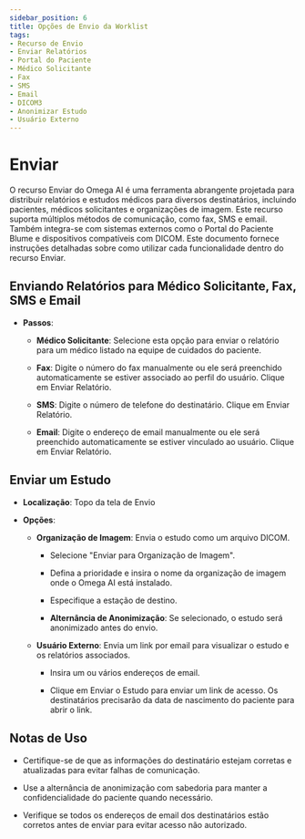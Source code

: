 ```yaml
---
sidebar_position: 6
title: Opções de Envio da Worklist
tags:
- Recurso de Envio
- Enviar Relatórios
- Portal do Paciente
- Médico Solicitante
- Fax
- SMS
- Email
- DICOM3
- Anonimizar Estudo
- Usuário Externo
---
```


# Enviar

O recurso Enviar do Omega AI é uma ferramenta abrangente projetada para
distribuir relatórios e estudos médicos para diversos destinatários,
incluindo pacientes, médicos solicitantes e organizações de imagem.
Este recurso suporta múltiplos métodos de comunicação, como fax, SMS
e email. Também integra-se com sistemas externos como o Portal do Paciente Blume
e dispositivos compatíveis com DICOM. Este documento fornece instruções detalhadas
sobre como utilizar cada funcionalidade dentro do recurso Enviar.

## Enviando Relatórios para Médico Solicitante, Fax, SMS e Email

- **Passos**:

  - **Médico Solicitante**: Selecione esta opção para enviar o relatório para um
    médico listado na equipe de cuidados do paciente.

  - **Fax**: Digite o número do fax manualmente ou ele será preenchido automaticamente se
    estiver associado ao perfil do usuário. Clique em Enviar Relatório.

  - **SMS**: Digite o número de telefone do destinatário. Clique em Enviar Relatório.

  - **Email**: Digite o endereço de email manualmente ou ele será preenchido automaticamente se
    estiver vinculado ao usuário. Clique em Enviar Relatório.

## Enviar um Estudo

- **Localização**: Topo da tela de Envio

- **Opções**:

  - **Organização de Imagem**: Envia o estudo como um arquivo DICOM.

    - Selecione "Enviar para Organização de Imagem".

    - Defina a prioridade e insira o nome da organização de imagem
      onde o Omega AI está instalado.

    - Especifique a estação de destino.

    - **Alternância de Anonimização**: Se selecionado, o estudo será anonimizado
      antes do envio.

  - **Usuário Externo**: Envia um link por email para visualizar o estudo e
    os relatórios associados.

    - Insira um ou vários endereços de email.

    - Clique em Enviar o Estudo para enviar um link de acesso. Os destinatários precisarão da data de nascimento do paciente para abrir o link.


## Notas de Uso

- Certifique-se de que as informações do destinatário estejam corretas e atualizadas para evitar
  falhas de comunicação.

- Use a alternância de anonimização com sabedoria para manter a
  confidencialidade do paciente quando necessário.

- Verifique se todos os endereços de email dos destinatários estão corretos antes de enviar
  para evitar acesso não autorizado.